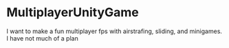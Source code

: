 # MultiplayerUnityGame

I want to make a fun multiplayer fps with airstrafing, sliding, and minigames. I have not much of a plan
